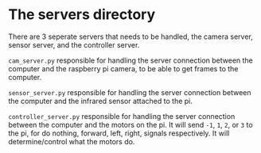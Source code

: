 # The servers directory

There are 3 seperate servers that needs to be handled, the camera server, sensor server, and the controller server.

`cam_server.py` responsible for handling the server connection between the computer and the raspberry pi camera, to be able to get frames to the computer.

`sensor_server.py` responsible for handling the server connection between the computer and the infrared sensor attached to the pi.

`controller_server.py` responsible for handling the server connection between the computer and the motors on the pi. It will send
`-1`, `1`, `2`, or `3` to the pi, for do nothing, forward, left, right, signals respectively. It will determine/control what the motors do.